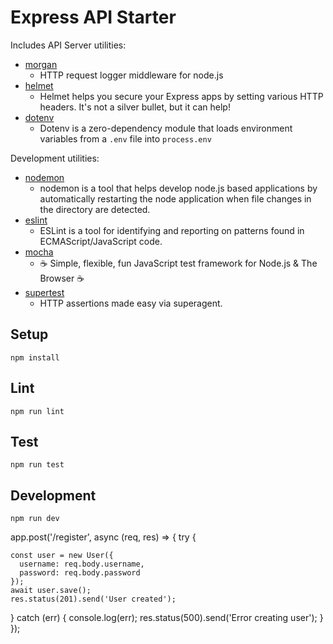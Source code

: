 # Express API Starter

Includes API Server utilities:

* [morgan](https://www.npmjs.com/package/morgan)
  * HTTP request logger middleware for node.js
* [helmet](https://www.npmjs.com/package/helmet)
  * Helmet helps you secure your Express apps by setting various HTTP headers. It's not a silver bullet, but it can help!
* [dotenv](https://www.npmjs.com/package/dotenv)
  * Dotenv is a zero-dependency module that loads environment variables from a `.env` file into `process.env`

Development utilities:

* [nodemon](https://www.npmjs.com/package/nodemon)
  * nodemon is a tool that helps develop node.js based applications by automatically restarting the node application when file changes in the directory are detected.
* [eslint](https://www.npmjs.com/package/eslint)
  * ESLint is a tool for identifying and reporting on patterns found in ECMAScript/JavaScript code.
* [mocha](https://www.npmjs.com/package/mocha)
  * ☕️ Simple, flexible, fun JavaScript test framework for Node.js & The Browser ☕️
* [supertest](https://www.npmjs.com/package/supertest)
  * HTTP assertions made easy via superagent.

## Setup

```
npm install
```

## Lint

```
npm run lint
```

## Test

```
npm run test
```

## Development

```
npm run dev
```



app.post('/register', async (req, res) => {
  try {
   
    const user = new User({
      username: req.body.username,
      password: req.body.password
    });
    await user.save();
    res.status(201).send('User created');
  } catch (err) {
    console.log(err);
    res.status(500).send('Error creating user');
  }
});
